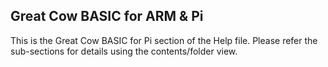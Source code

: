 <div class="section">

<div class="titlepage">

<div>

<div>

<span id="great_cow_basic_for_arm_pi"></span>Great Cow BASIC for ARM & Pi
--------------------------------------------------------------------------

</div>

</div>

</div>

This is the Great Cow BASIC for Pi section of the Help file. Please
refer the sub-sections for details using the contents/folder view.

</div>
